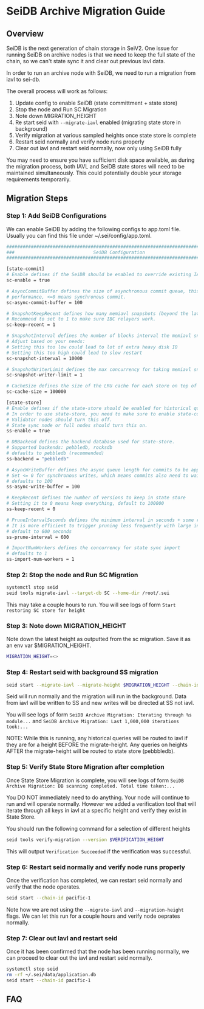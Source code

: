 # SeiDB Archive Migration Guide

## Overview
SeiDB is the next generation of chain storage in SeiV2.
One issue for running SeiDB on archive nodes is that we need to keep the full state of the chain, so we can't
state sync it and clear out previous iavl data.

In order to run an archive node with SeiDB, we need to run a migration from iavl to sei-db.

The overall process will work as follows:

1. Update config to enable SeiDB (state committment + state store)
2. Stop the node and Run SC Migration
3. Note down MIGRATION_HEIGHT
4. Re start seid with `--migrate-iavl` enabled (migrating state store in background)
5. Verify migration at various sampled heights once state store is complete
6. Restart seid normally and verify node runs properly
7. Clear out iavl and restart seid normally, now only using SeiDB fully

You may need to ensure you have sufficient disk space available, as during the migration process, both IAVL and SeiDB state stores will need to be maintained simultaneously. This could potentially double your storage requirements temporarily.


## Migration Steps

### Step 1: Add SeiDB Configurations
We can enable SeiDB by adding the following configs to app.toml file.
Usually you can find this file under ~/.sei/config/app.toml.
```bash
#############################################################################
###                             SeiDB Configuration                       ###
#############################################################################

[state-commit]
# Enable defines if the SeiDB should be enabled to override existing IAVL db backend.
sc-enable = true

# AsyncCommitBuffer defines the size of asynchronous commit queue, this greatly improve block catching-up
# performance, <=0 means synchronous commit.
sc-async-commit-buffer = 100

# SnapshotKeepRecent defines how many memiavl snapshots (beyond the latest one) to keep
# Recommend to set to 1 to make sure IBC relayers work.
sc-keep-recent = 1

# SnapshotInterval defines the number of blocks interval the memiavl snapshot is taken, default to 10000 blocks.
# Adjust based on your needs:
# Setting this too low could lead to lot of extra heavy disk IO
# Setting this too high could lead to slow restart
sc-snapshot-interval = 10000

# SnapshotWriterLimit defines the max concurrency for taking memiavl snapshot
sc-snapshot-writer-limit = 1

# CacheSize defines the size of the LRU cache for each store on top of the tree, default to 100000.
sc-cache-size = 100000

[state-store]
# Enable defines if the state-store should be enabled for historical queries.
# In order to use state-store, you need to make sure to enable state-commit at the same time.
# Validator nodes should turn this off.
# State sync node or full nodes should turn this on.
ss-enable = true

# DBBackend defines the backend database used for state-store.
# Supported backends: pebbledb, rocksdb
# defaults to pebbledb (recommended)
ss-backend = "pebbledb"

# AsyncWriteBuffer defines the async queue length for commits to be applied to State Store
# Set <= 0 for synchronous writes, which means commits also need to wait for data to be persisted in State Store.
# defaults to 100
ss-async-write-buffer = 100

# KeepRecent defines the number of versions to keep in state store
# Setting it to 0 means keep everything, default to 100000
ss-keep-recent = 0

# PruneIntervalSeconds defines the minimum interval in seconds + some random delay to trigger pruning.
# It is more efficient to trigger pruning less frequently with large interval.
# default to 600 seconds
ss-prune-interval = 600

# ImportNumWorkers defines the concurrency for state sync import
# defaults to 1
ss-import-num-workers = 1
```


### Step 2: Stop the node and Run SC Migration

```bash
systemctl stop seid
seid tools migrate-iavl --target-db SC --home-dir /root/.sei
```

This may take a couple hours to run. You will see logs of form
`Start restoring SC store for height`


### Step 3: Note down MIGRATION_HEIGHT
Note down the latest height as outputted from the sc migration. 
Save it as an env var $MIGRATION_HEIGHT.
```bash
MIGRATION_HEIGHT=<>
```


### Step 4: Restart seid with background SS migration
```bash
seid start --migrate-iavl --migrate-height $MIGRATION_HEIGHT --chain-id pacific-1
```

Seid will run normally and the migration will run in the background. Data from iavl
will be written to SS and new writes will be directed at SS not iavl.

You will see logs of form 
`SeiDB Archive Migration: Iterating through %s module...` and 
`SeiDB Archive Migration: Last 1,000,000 iterations took:...`


NOTE: While this is running, any historical queries will be routed to iavl if
they are for a height BEFORE the migrate-height. Any queries on heights
AFTER the migrate-height will be routed to state store (pebbbledb).


### Step 5: Verify State Store Migration after completion
Once State Store Migration is complete, you will see logs of form
`SeiDB Archive Migration: DB scanning completed. Total time taken:...`

You DO NOT immediately need to do anything. Your node will continue to run
and will operate normally. However we added a verification tool that will iterate through
all keys in iavl at a specific height and verify they exist in State Store.

You should run the following command for a selection of different heights
```bash
seid tools verify-migration --version $VERIFICATION_HEIGHT
```

This will output `Verification Succeeded` if the verification was successful.


### Step 6: Restart seid normally and verify node runs properly
Once the verification has completed, we can restart seid normally and verify
that the node operates.

```bash
seid start --chain-id pacific-1
```

Note how we are not using the `--migrate-iavl` and `--migration-height` flags.
We can let this run for a couple hours and verify node oeprates normally.


### Step 7: Clear out Iavl and restart seid
Once it has been confirmed that the node has been running normally,
we can proceed to clear out the iavl and restart seid normally.

```bash
systemctl stop seid
rm -rf ~/.sei/data/application.db
seid start --chain-id pacific-1
```


## FAQ
